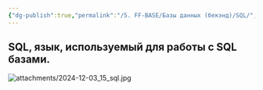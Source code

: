 ```yaml
---
{"dg-publish":true,"permalink":"/5. FF-BASE/Базы данных (бекэнд)/SQL/","created":"2024-12-03T13:05:59.160-03:00","updated":"2024-12-03T13:06:51.741-03:00"}
---
```


## SQL, язык, используемый для работы с SQL базами.
![attachments/2024-12-03_15_sql.jpg](/img/user/5.%20FF-BASE/%D0%91%D0%B0%D0%B7%D1%8B%20%D0%B4%D0%B0%D0%BD%D0%BD%D1%8B%D1%85%20(%D0%B1%D0%B5%D0%BA%D1%8D%D0%BD%D0%B4)/attachments/2024-12-03_15_sql.jpg)